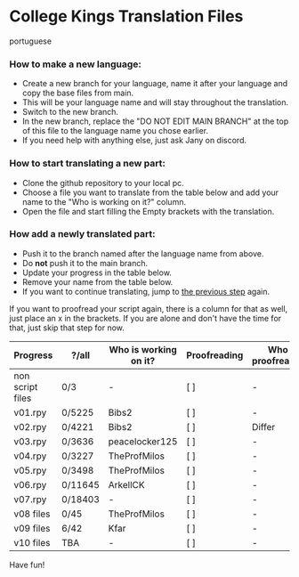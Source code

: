 # College Kings Translation Files

portuguese

### How to make a new language:
 - Create a new branch for your language, name it after your language and copy the base files from main.
 - This will be your language name and will stay throughout the translation.
 - Switch to the new branch.
 - In the new branch, replace the "DO NOT EDIT MAIN BRANCH" at the top of this file to the language name you chose earlier.
 - If you need help with anything else, just ask Jany on discord.

### How to start translating a new part:
 - Clone the github repository to your local pc.
 - Choose a file you want to translate from the table below and add your name to the "Who is working on it?" column.
 - Open the file and start filling the Empty brackets with the translation.

### How add a newly translated part:
 - Push it to the branch named after the language name from above.
 - Do **not** push it to the main branch.
 - Update your progress in the table below.
 - Remove your name from the table below. 
 - If you want to continue translating, jump to [the previous step](https://github.com/College-Kings/College-Kings-Translations#how-to-start-translating-a-new-part) again.

If you want to proofread your script again, there is a column for that as well, just place an x in the brackets. If you are alone and don't have the time for that, just skip that step for now.

Progress | ?/all | Who is working on it? | Proofreading | Who is proofreading?
-------- | -------- | --------- | --------- | ---------
non script files | 0/3 | - | [ ] | -
v01.rpy | 0/5225 | Bibs2 | [ ] | -
v02.rpy | 0/4221 | Bibs2 | [ ] | Differ
v03.rpy | 0/3636 | peacelocker125 | [ ] | -
v04.rpy | 0/3227 | TheProfMilos | [ ] | -
v05.rpy | 0/3498 | TheProfMilos | [ ] | -
v06.rpy | 0/11645 | ArkellCK | [ ] | -
v07.rpy | 0/18403 | - | [ ] | -
v08 files | 0/45 | TheProfMilos | [ ] | -
v09 files | 6/42 | Kfar | [ ] | -
v10 files | TBA | - | [ ] | -

Have fun!
